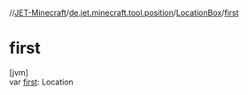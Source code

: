 //[JET-Minecraft](../../../index.md)/[de.jet.minecraft.tool.position](../index.md)/[LocationBox](index.md)/[first](first.md)

# first

[jvm]\
var [first](first.md): Location

